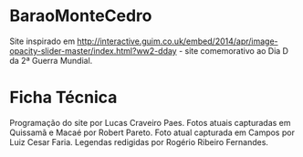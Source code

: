 # BaraoMonteCedro
Site inspirado em http://interactive.guim.co.uk/embed/2014/apr/image-opacity-slider-master/index.html?ww2-dday - site comemorativo ao Dia D da 2ª Guerra Mundial.

# Ficha Técnica
Programação do site por Lucas Craveiro Paes.
Fotos atuais capturadas em Quissamã e Macaé por Robert Pareto.
Foto atual capturada em Campos por Luiz Cesar Faria.
Legendas redigidas por Rogério Ribeiro Fernandes.
